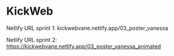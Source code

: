 # KickWeb

Netlify URL sprint 1: kickwebvane.netlify.app/03_poster_vanessa

Netlify URL sprint 2: https://kickwebvane.netlify.app/03_poster_vanessa_animated
